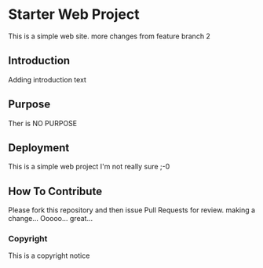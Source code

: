 # Starter Web Project
This is a simple web site. more changes from feature branch 2
## Introduction
Adding introduction text
## Purpose
Ther is NO PURPOSE
## Deployment
This is a simple web project
I'm not really sure ;-0
## How To Contribute
Please fork this repository and then issue Pull Requests for review.
making a change... Ooooo... great...
### Copyright
This is a copyright notice